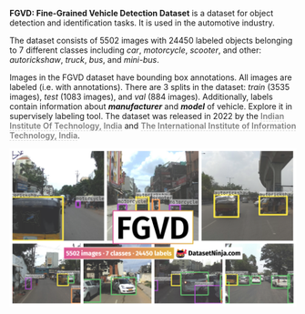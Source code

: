 **FGVD: Fine-Grained Vehicle Detection Dataset** is a dataset for object detection and identification tasks. It is used in the automotive industry. 

The dataset consists of 5502 images with 24450 labeled objects belonging to 7 different classes including *car*, *motorcycle*, *scooter*, and other: *autorickshaw*, *truck*, *bus*, and *mini-bus*.

Images in the FGVD dataset have bounding box annotations. All images are labeled (i.e. with annotations). There are 3 splits in the dataset: *train* (3535 images), *test* (1083 images), and *val* (884 images). Additionally, labels contain information about ***manufacturer*** and ***model*** of vehicle. Explore it in supervisely labeling tool. The dataset was released in 2022 by the <span style="font-weight: 600; color: grey; border-bottom: 1px dashed #d3d3d3;">Indian Institute Of Technology, India</span> and <span style="font-weight: 600; color: grey; border-bottom: 1px dashed #d3d3d3;">The International Institute of Information Technology, India</span>.

<img src="https://github.com/dataset-ninja/fgvd/raw/main/visualizations/poster.png">
